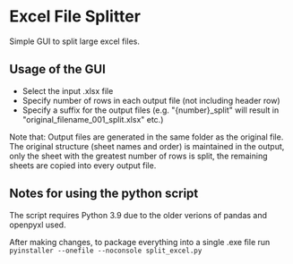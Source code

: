 # Excel File Splitter

Simple GUI to split large excel files.


## Usage of the GUI
- Select the input .xlsx file
- Specify number of rows in each output file (not including header row)
- Specify a suffix for the output files (e.g. "{number}_split" will result in "original_filename_001_split.xlsx" etc.)

Note that:
Output files are generated in the same folder as the original file.
The original structure (sheet names and order) is maintained in the output, only the sheet with the greatest number of rows is split, the remaining sheets are copied into every output file.


## Notes for using the python script

The script requires Python 3.9 due to the older verions of pandas and openpyxl used.

After making changes, to package everything into a single .exe file run `pyinstaller --onefile --noconsole split_excel.py`
